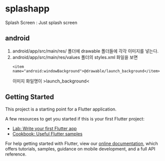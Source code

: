 # splashapp

Splash Screen : Just splash screen

## android
1. android/app/src/main/res/ 폴더에 drawable 폴더들에 각각 이미지를 넣는다.
2. android/app/src/main/res/values 폴더의 styles.xml 화일을 보면
    ~~~(xml) 
    <item name="android:windowBackground">@drawable/launch_background</item> 
    ~~~
    이미지 화일명이 >launch_background<


## Getting Started

This project is a starting point for a Flutter application.

A few resources to get you started if this is your first Flutter project:

- [Lab: Write your first Flutter app](https://flutter.dev/docs/get-started/codelab)
- [Cookbook: Useful Flutter samples](https://flutter.dev/docs/cookbook)

For help getting started with Flutter, view our
[online documentation](https://flutter.dev/docs), which offers tutorials,
samples, guidance on mobile development, and a full API reference.
